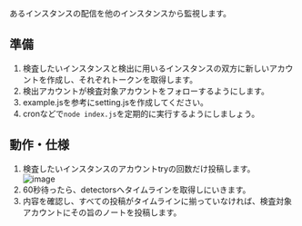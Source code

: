 あるインスタンスの配信を他のインスタンスから監視します。

## 準備
1. 検査したいインスタンスと検出に用いるインスタンスの双方に新しいアカウントを作成し、それぞれトークンを取得します。
2. 検出アカウントが検査対象アカウントをフォローするようにします。
3. example.jsを参考にsetting.jsを作成してください。
4. cronなどで`node index.js`を定期的に実行するようにしましょう。

## 動作・仕様
1. 検査したいインスタンスのアカウントtryの回数だけ投稿します。  
   ![image](https://user-images.githubusercontent.com/7973572/133556912-22ea3883-9a37-4198-8826-fb8133169524.png)
2. 60秒待ったら、detectorsへタイムラインを取得しにいきます。
3. 内容を確認し、すべての投稿がタイムラインに揃っていなければ、検査対象アカウントにその旨のノートを投稿します。
